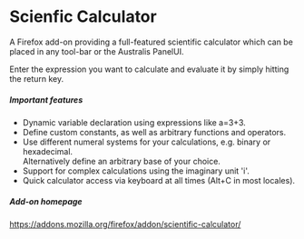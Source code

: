 Scienfic Calculator
===================

A Firefox add-on providing a full-featured scientific calculator which can be placed in any tool-bar or the Australis PanelUI. 

Enter the expression you want to calculate and evaluate it by simply hitting the return key.

##### Important features
* Dynamic variable declaration using expressions like a=3+3.
* Define custom constants, as well as arbitrary functions and operators.
* Use different numeral systems for your calculations, e.g. binary or hexadecimal.<br>
  Alternatively define an arbitrary base of your choice.
* Support for complex calculations using the imaginary unit 'i'.
* Quick calculator access via keyboard at all times (Alt+C in most locales).

##### Add-on homepage
https://addons.mozilla.org/firefox/addon/scientific-calculator/
